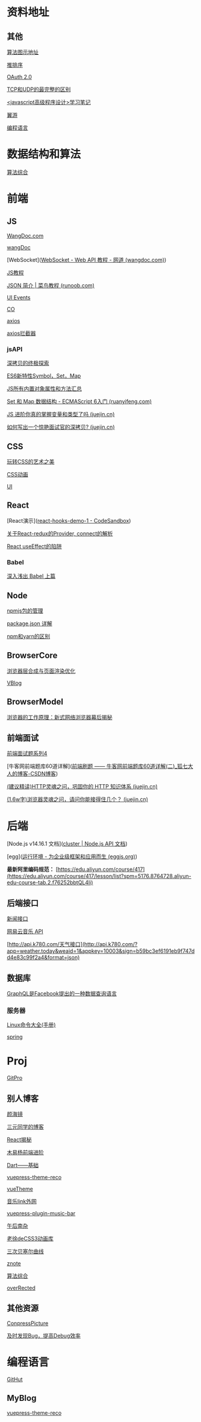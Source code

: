 # 资料地址

## 其他

[算法图示地址](https://www.cs.usfca.edu/~galles/visualization/Heap.html)

[推排序](https://www.cnblogs.com/lanhaicode/p/10546257.html)

[OAuth 2.0](http://www.ruanyifeng.com/blog/2019/04/oauth-grant-types.html)

 [TCP和UDP的最完整的区别](https://www.cnblogs.com/williamjie/p/9390164.html)

[<javascript高级程序设计>学习笔记]()





[翼游](https://yiyo.mobi/auth/login#)



[编程语言](https://www.tiobe.com/tiobe-index/)

# 数据结构和算法

[算法综合](http://47.98.159.95/leetcode-js/btree/traverse.html)

# 前端

## JS

[WangDoc.com](https://wangdoc.com/)

[wangDoc](https://github.com/wangdoc/javascript-tutorial)

[WebSocket]([WebSocket - Web API 教程 - 网道 (wangdoc.com)](https://wangdoc.com/webapi/websocket.html))

[JS教程](http://javascript.ruanyifeng.com/bom/ajax.html)

[JSON 简介 | 菜鸟教程 (runoob.com)](https://www.runoob.com/json/json-intro.html)

[UI Events](https://www.w3.org/TR/DOM-Level-3-Events/#ui-events-overview)

[CO](https://github.com/tj/co)

[axios](http://www.axios-js.com/)

[axios拦截器](https://www.jianshu.com/p/a0c67f4e145e)

### jsAPI

[深拷贝的终极探索](https://segmentfault.com/a/1190000016672263)

[ES6新特性Symbol，Set，Map](https://www.jianshu.com/p/dd0998dadd8b)

 [JS所有内置对象属性和方法汇总](https://segmentfault.com/a/1190000011467723)

[Set 和 Map 数据结构 - ECMAScript 6入门 (ruanyifeng.com)](https://es6.ruanyifeng.com/#docs/set-map)

[JS 进阶你真的掌握变量和类型了吗 (juejin.cn)](https://juejin.cn/post/6844903854882947080)

[如何写出一个惊艳面试官的深拷贝? (juejin.cn)](https://juejin.cn/post/6844903929705136141)

## CSS

[玩转CSS的艺术之美](https://juejin.cn/book/6850413616484040711)

[CSS动画](https://animate.style/)

[UI](./sourceClassify/UI)



## React

[React演示]([react-hooks-demo-1 - CodeSandbox](https://codesandbox.io/s/v0nqm309q3?file=/src/index.js))

 [关于React-redux的Provider, connect的解析](https://segmentfault.com/a/1190000017994290)

[React useEffect的陷阱](https://zhuanlan.zhihu.com/p/84697185)

### Babel

[深入浅出 Babel 上篇](https://juejin.cn/post/6844903956905197576)





## Node

[npmjs包的管理](https://www.npmjs.com/package/silly-datetime)

[package.json 详解](https://segmentfault.com/a/1190000021114661)

[npm和yarn的区别](jianshu.com/p/254794d5e741)





## BrowserCore

[浏览器层合成与页面渲染优化](https://juejin.cn/post/6844903966573068301)

[VBlog](https://v8.js.cn/blog/)

## BrowserModel

[浏览器的工作原理：新式网络浏览器幕后揭秘](https://www.html5rocks.com/zh/tutorials/internals/howbrowserswork/#The_browsers_we_will_talk_about)





## 前端面试

[前端面试题系列4](https://segmentfault.com/a/1190000017957307)

[牛客网前端题库60道详解]([前端刷题 —— 牛客网前端题库60道详解(二)_狐七大人的博客-CSDN博客](https://blog.csdn.net/weixin_40664145/article/details/115672522))

[(建议精读)HTTP灵魂之问，巩固你的 HTTP 知识体系 (juejin.cn)](https://juejin.cn/post/6844904100035821575#heading-18)

[(1.6w字)浏览器灵魂之问，请问你能接得住几个？ (juejin.cn)](https://juejin.cn/post/6844904021308735502)

# 后端

[Node.js v14.16.1 文档]([cluster | Node.js API 文档](http://nodejs.cn/api/cluster.html))

[egg]([运行环境 - 为企业级框架和应用而生 (eggjs.org)](https://eggjs.org/zh-cn/basics/env.html))

**最新阿里编码规范：** [https://edu.aliyun.com/course/417](https://edu.aliyun.com/course/417/lesson/list?spm=5176.8764728.aliyun-edu-course-tab.2.f76252bbtQL4li)

## 后端接口



[新闻接口](http://www.phonegap100.com/appapi.php?a=getPortalList&catid=20)

 [网易云音乐 API](https://binaryify.github.io/NeteaseCloudMusicApi/)

[http://api.k780.com/天气接口](http://api.k780.com/?app=weather.today&weaid=1&appkey=10003&sign=b59bc3ef6191eb9f747dd4e83c99f2a4&format=json)

## 数据库

[GraphQL是Facebook提出的一种数据查询语言](https://graphql.cn/)

### 服务器

 [Linux命令大全(手册)](https://www.linuxcool.com/)

[spring](https://spring.io/)

# Proj

[GitPro](https://www.progit.cn/)

## 别人博客

[颜海镜](https://yanhaijing.com/)

[三元同学的博客](https://sanyuan0704.top/my_blog/)

[React揭秘](https://react.iamkasong.com/)

[木易杨前端进阶](https://www.muyiy.cn/)

 [Dart——基础](https://www.cnblogs.com/codexlx/p/13843328.html)

[vuepress-theme-reco](https://vuepress-theme-reco.recoluan.com/)

[vueTheme](https://lovelijunyi.gitee.io/posts/6b66.html)

[音乐link外网](http://music.xf1433.com/)

[vuepress-plugin-music-bar](https://www.npmjs.com/package/vuepress-plugin-music-bar)

[午后南杂](https://www.recoluan.com/)

[老徐deCSS3动画库](http://www.loveqiao.com/dom/tool/animatecss/)

[三次贝塞尔曲线](http://www.loveqiao.com/dom/tool/cubic-bezier.html)

[znote](https://zpj80231.gitee.io/znote/)

[算法综合](http://47.98.159.95/leetcode-js/btree/traverse.html)

[overRected](https://overreacted.io/zh-hans/how-are-function-components-different-from-classes/)

## 其他资源

[ConpressPicture](https://www.gaitubao.com/)

[及时发现Bug，提高Debug效率](https://www.fundebug.com/?utm_source=xiaozhi)

# 编程语言

[GitHut](https://githut.info/)



## MyBlog

[vuepress-theme-reco](https://vuepress-theme-reco.recoluan.com/)